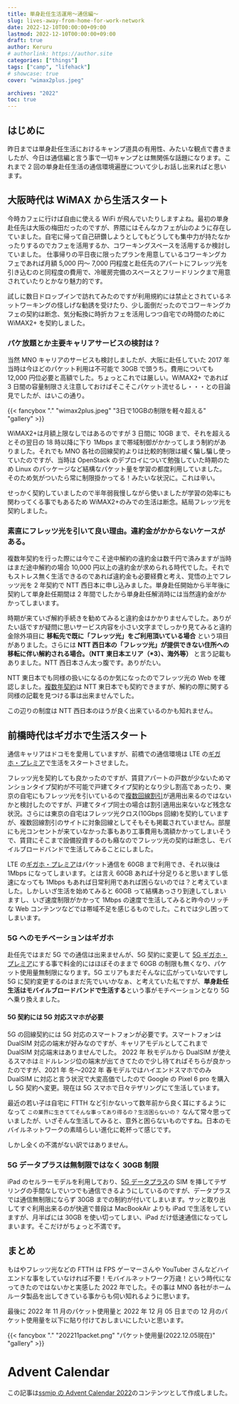 ```yaml
---
title: 単身赴任生活運用〜通信編〜
slug: lives-away-from-home-for-work-network
date: 2022-12-10T00:00:00+09:00
lastmod: 2022-12-10T00:00:00+09:00
draft: true
author: Keruru
# authorlink: https://author.site
categories: ["things"]
tags: ["camp", "lifehack"]
# showcase: true
cover: "wimax2plus.jpeg"

archives: "2022"
toc: true
---
```


## はじめに

昨日までは単身赴任生活におけるキャンプ道具の有用性、みたいな観点で書きましたが、今日は通信編と言う事で一切キャンプとは無関係な話題になります。これまで 2 回の単身赴任生活の通信環境遍歴について少しお話し出来ればと思います。

## 大阪時代は WiMAX から生活スタート

今時カフェに行けば自由に使える WiFi が飛んでいたりしますよね。最初の単身赴任先は大阪の梅田だったのですが、界隈にはそんなカフェが山のように存在していました。自宅に帰って自己研鑽しようとしてもどうしても集中力が持たなかったりするのでカフェを活用するか、コワーキングスペースを活用するか検討していました。
仕事帰りの平日夜に限ったプランを用意しているコワーキングカフェであれば月額 5,000 円〜 7,000 円程度と赴任先のアパートにフレッツ光を引き込むのと同程度の費用で、冷暖房完備のスペースとフリードリンクまで用意されていたりとかなり魅力的です。

試しに数日ドロップインで訪れてみたのですが利用規約には禁止とされているネットワーキングの怪しげな勧誘を受けたり、少し面倒だったのでコワーキングカフェの契約は断念、気分転換に時折カフェを活用しつつ自宅での時間のために WiMAX2+ を契約しました。

### パケ放題とか主要キャリアサービスの検討は？

当然 MNO キャリアのサービスも検討しましたが、大阪に赴任していた 2017 年当時は今ほどのパケット利用は不可能で 30GB で頭うち。費用についても 12,000 円位必要と高額でした。ちょっとこれでは厳しい。WiMAX2+ であれば 3 日間の容量制限さえ注意しておけばそこそこパケット流せるし・・・との目論見でしたが、はいこの通り。

{{< fancybox "." "wimax2plus.jpeg" "3日で10GBの制限を軽々超える" "gallery" >}}

WiMAX2+は月額上限なしではあるのですが 3 日間に 10GB まで、それを超えるとその翌日の 18 時以降に下り 1Mbps まで帯域制御がかかってしまう制約がありました。それでも MNO 各社の回線契約よりは比較的制限は緩く騙し騙し使っていたのですが、当時は OpenStack のデプロイについて勉強していた時期のため Linux のパッケージなど結構なパケット量を学習の都度利用していました。そのため気がついたら常に制限掛かってる！みたいな状況に。これは辛い。

せっかく契約していましたので半年弱我慢しながら使いましたが学習の効率にも関わってくる事でもあるため WiMAX2+のみでの生活は断念。結局フレッツ光を契約しました。

### 素直にフレッツ光を引いて良い理由。違約金がかからないケースがある。

複数年契約を行った際には今でこそ途中解約の違約金は数千円で済みますが当時はまだ途中解約の場合 10,000 円以上の違約金が求められる時代でした。それでもストレス無く生活できるのであれば違約金も必要経費と考え、覚悟の上でフレッツ光を 2 年契約で NTT 西日本に申し込みました。単身赴任開始から半年後に契約して単身赴任期間は 2 年間でしたから単身赴任解消時には当然違約金がかかってしまいます。

時期が来ていざ解約手続きを勧めてみると違約金はかかりませんでした。ありがたい話ですが疑問に思いサービス内容を小さい文字までしっかり見てみると違約金除外項目に **移転先で既に「フレッツ光」をご利用頂いている場合** という項目がありました。さらには **NTT 西日本の「フレッツ光」が提供できない住所への移転に伴い解約される場合。（NTT 東日本エリア（\*3）、海外等）** と言う記載もありました。NTT 西日本さん太っ腹です。ありがたい。

NTT 東日本でも同様の扱いになるのか気になったのでフレッツ光の Web を確認しました。[複数年契約](https://flets.com/ninenwari/)は NTT 東日本でも契約できますが、解約の際に関する同様の記載を見つける事は出来ませんでした。

この辺りの制度は NTT 西日本のほうが良く出来ているのかも知れません。

## 前橋時代はギガホで生活スタート

通信キャリアはドコモを愛用していますが、前橋での通信環境は LTE の[ギガホ・プレミア](https://www.docomo.ne.jp/charge/gigaho-premier/?icid=CRP_CHA_to_CRP_CHA_gigaho-premier)で生活をスタートさせました。

フレッツ光を契約しても良かったのですが、賃貸アパートの戸数が少ないためマンションタイプ契約が不可能で戸建てタイプ契約となり少し割高であったり、東京の自宅にもフレッツ光を引いているので[複数回線割引](https://flets.com/ouen/)が適用出来るのではないかと検討したのですが、戸建てタイプ同士の場合は割引適用出来ないなど残念な状況。さらには東京の自宅はフレッツ光クロス(10Gbps 回線)を契約していますが、複数回線割引のサイトに対象回線としてそもそも掲載されていません。部屋にも光コンセントが来ていなかった事もあり工事費用も満額かかってしまいそうで、賃貸にそこまで設備投資するのも癪なのでフレッツ光の契約は断念し、モバイルブロードバンドで生活してみることにしました。

LTE の[ギガホ・プレミア](https://www.docomo.ne.jp/charge/gigaho-premier/?icid=CRP_CHA_to_CRP_CHA_gigaho-premier)はパケット通信を 60GB まで利用でき、それ以後は 1Mbps になってしまいます。とは言え 60GB あれば十分足りると思いますし低速になっても 1Mbps もあれば日常利用であれば困らないのでは？と考えていました。しかしいざ生活を始めてみると 60GB って結構あっさり到達してしまいますし、いざ速度制限がかかって 1Mbps の速度で生活してみると昨今のリッチな Web コンテンツなどでは帯域不足を感じるものでした。これでは少し困ってしまいます。

### 5G へのモチベーションはギガホ

赴任先ではまだ 5G での通信は出来ませんが、5G 契約に変更して [5G ギガホ・プレミア](https://www.docomo.ne.jp/charge/5g-gigaho-premier/?icid=CRP_CHA_to_CRP_CHA_5g-gigaho-premier)にする事で料金的にはほぼそのままで 60GB の制限も無くなり、パケット使用量無制限になります。5G エリアもまだそんなに広がっていないですし 5G に契約変更するのはまだ先でいいかなぁ、と考えていた私ですが、**単身赴任生活はモバイルブロードバンドで生活する**という事がモチベーションとなり 5G へ乗り換えました。

#### 5G 契約には 5G 対応スマホが必要

5G の回線契約には 5G 対応のスマートフォンが必要です。スマートフォンは DualSIM 対応の端末が好みなのですが、キャリアモデルとしてこれまで DualSIM 対応端末はありませんでした。
2022 年 秋モデルから DualSIM が使えるスマホはミドルレンジ位の端末が出てきてたので少し待てればそちらが良かったのですが、2021 年 冬〜2022 年 春モデルではハイエンドスマホでのみ DualSIM に対応と言う状況で大変高価でしたので Google の Pixel 6 pro を購入し 5G 契約へ変更。現在は 5G スマホで日々テザリングにて生活しています。

最近の若い子は自宅に FTTH など引かないって数年前から良く耳にするようになって `この業界に生きててそんな事ってあり得るの？生活困らないの？` なんて常々思っていましたが、いざそんな生活してみると、意外と困らないものですね。日本のモバイルネットワークの素晴らしい進化に乾杯って感じです。

しかし全くの不満がない訳ではありません。

### 5G データプラスは無制限ではなく 30GB 制限

iPad のセルラーモデルを利用しており、[5G データプラス](https://www.docomo.ne.jp/charge/5g-dataplus/?icid=CRP_CHA_5g-gigaho-premier_txt01_to_CRP_CHA_5g-dataplus)の SIM を挿してテザリングの手間なしでいつでも通信できるようにしているのですが、データプラスでは通信無制限にならず 30GB までの制約が付いてしまいます。サッと取り出してすぐ利用出来るのが快適で普段は MacBookAir よりも iPad で生活をしていますが、月半ばには 30GB を使い切ってしまい、iPad だけ低速通信になってしまいます。そこだけがちょっと不満です。

## まとめ

もはやフレッツ光などの FTTH は FPS ゲーマーさんや YouTuber さんなどハイエンドな事をしていなければ不要！モバイルネットワーク万歳！という時代になってきたのではないかと実感した 2022 年でした。その事は MNO 各社がホームルータ製品を出してきている事からも伺い知れるように思います。

最後に 2022 年 11 月のパケット使用量と 2022 年 12 月 05 日までの 12 月のパケット使用量を以下に貼り付けておしまいにしたいと思います。

{{< fancybox "." "202211packet.png" "パケット使用量(2022.12.05現在)" "gallery" >}}

# Advent Calendar

この記事は[ssmjp の Advent Calendar 2022](https://adventar.org/calendars/8092)のコンテンツとして作成しました。
